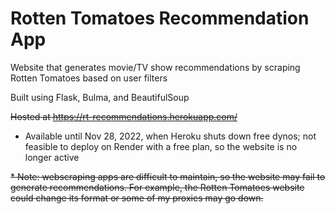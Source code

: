 # Rotten Tomatoes Recommendation App

Website that generates movie/TV show recommendations by scraping Rotten Tomatoes based on user filters

Built using Flask, Bulma, and BeautifulSoup

~~Hosted at https://rt-recommendations.herokuapp.com/~~

* Available until Nov 28, 2022, when Heroku shuts down free dynos; not feasible to deploy on Render with a free plan,
  so the website is no longer active
  
~~* Note: webscraping apps are difficult to maintain, so the website may fail to generate recommendations.
  For example, the Rotten Tomatoes website could change its format or some of my proxies may go down.~~
